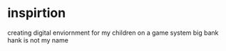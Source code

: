 # inspirtion
creating digital enviornment for my children  on a game system big bank hank is not my name
